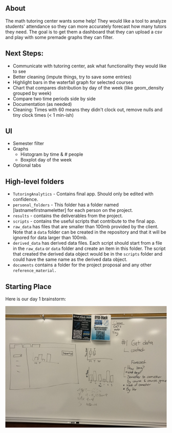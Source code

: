 ## About

The math tutoring center wants some help! They would like a tool to analyze students' attendance so they can more accurately forecast how many tutors they need. The goal is to get them a dashboard that they can upload a csv and play with some premade graphs they can filter.

## Next Steps:

-   Communicate with tutoring center, ask what functionality they would like to see
-   Better cleaning (impute things, try to save some entries)
-   Highlight bars in the waterfall graph for selected courses
-   Chart that compares distribution by day of the week (like geom_density grouped by week)
-   Compare two time periods side by side
-   Documentation (as needed)
-   Cleaning: Times with 60 means they didn't clock out, remove nulls and tiny clock times (\< 1 min-ish)

## UI

-   Semester filter
-   Graphs
    -   Histogram by time & \# people
    -   Boxplot day of the week
-   Optional tabs

## High-level folders

-   `TutoringAnalytics` - Contains final app. Should only be edited with confidence.
-   `personal_folders` - This folder has a folder named [lastnamefirstnameletter] for each person on the project.
-   `results` - contains the deliverables from the project.
-   `scripts` - contains the useful scripts that contribute to the final app.
-   `raw_data` has files that are smaller than 100mb provided by the client. Note that a `data` folder can be created in the repository and that it will be ignored for data larger than 100mb.
-   `derived_data` has derived data files. Each script should start from a file in the `raw_data` or `data` folder and create an item in this folder. The script that created the derived data object would be in the `scripts` folder and could have the same name as the derived data object.
-   `documents` contains a folder for the project proposal and any other `reference_material.`

## Starting Place

Here is our day 1 brainstorm:

![Day 1 Whiteboard Plan](raw_data/Day1_Whiteboard_Plan.jpg)